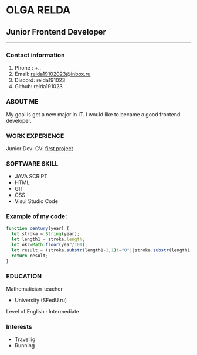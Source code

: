 
# OLGA RELDA

## Junior Frontend Developer

-----------------------------------------------------------------------------------

### Contact information

1. Phone :   +..
2. Email:    <relda19102023@inbox.ru>
3. Discord:  relda191023
4. Github:   relda191023

### **ABOUT ME**

My goal is  get a new major in IT. I would like to became a good frontend developer.

### **WORK EXPERIENCE**

Junior Dev: CV: [first project](https://relda191023.github.io/rsschool-cv/cv)

### **SOFTWARE SKILL**

* JAVA SCRIPT
* HTML
* GIT
* CSS
* Visul Studio Code

### **Example of my code:**

```javascript
function century(year) {
  let stroka = String(year);
  let length1 = stroka.length;
  let okr=Math.floor(year/100);
  let result = (stroka.substr(length1-2,1)!="0"||stroka.substr(length1-1,1)!="0")? okr+1: okr ;
  return result;
}
```

### **EDUCATION**

Mathematician-teacher

* University (SFedU.ru)

Level of English : Intermediate

### **Interests**

* Travellig
* Running
